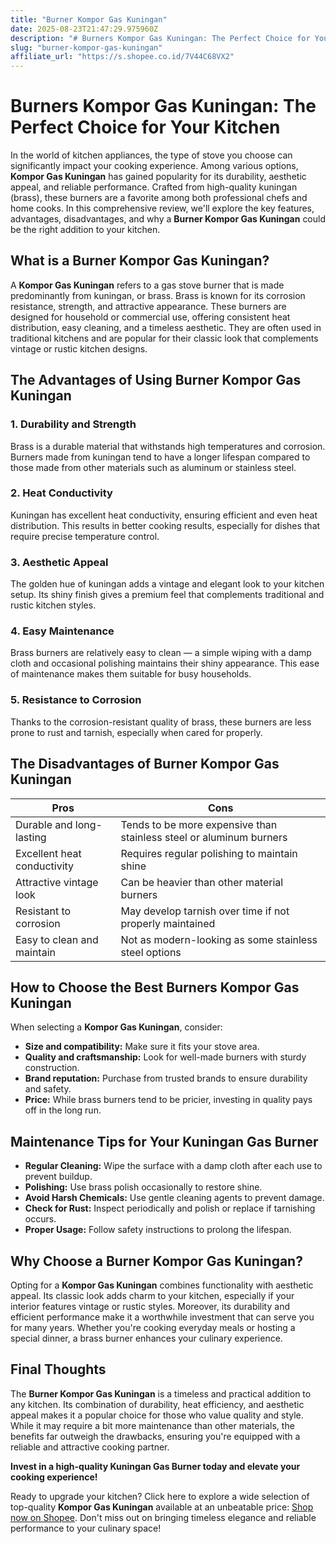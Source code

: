 ```yaml
---
title: "Burner Kompor Gas Kuningan"
date: 2025-08-23T21:47:29.975960Z
description: "# Burners Kompor Gas Kuningan: The Perfect Choice for Your Kitchen..."
slug: "burner-kompor-gas-kuningan"
affiliate_url: "https://s.shopee.co.id/7V44C68VX2"
---
```

# Burners Kompor Gas Kuningan: The Perfect Choice for Your Kitchen

In the world of kitchen appliances, the type of stove you choose can significantly impact your cooking experience. Among various options, **Kompor Gas Kuningan** has gained popularity for its durability, aesthetic appeal, and reliable performance. Crafted from high-quality kuningan (brass), these burners are a favorite among both professional chefs and home cooks. In this comprehensive review, we'll explore the key features, advantages, disadvantages, and why a **Burner Kompor Gas Kuningan** could be the right addition to your kitchen.

## What is a Burner Kompor Gas Kuningan?

A **Kompor Gas Kuningan** refers to a gas stove burner that is made predominantly from kuningan, or brass. Brass is known for its corrosion resistance, strength, and attractive appearance. These burners are designed for household or commercial use, offering consistent heat distribution, easy cleaning, and a timeless aesthetic. They are often used in traditional kitchens and are popular for their classic look that complements vintage or rustic kitchen designs.

## The Advantages of Using Burner Kompor Gas Kuningan

### 1. Durability and Strength

Brass is a durable material that withstands high temperatures and corrosion. Burners made from kuningan tend to have a longer lifespan compared to those made from other materials such as aluminum or stainless steel.

### 2. Heat Conductivity

Kuningan has excellent heat conductivity, ensuring efficient and even heat distribution. This results in better cooking results, especially for dishes that require precise temperature control.

### 3. Aesthetic Appeal

The golden hue of kuningan adds a vintage and elegant look to your kitchen setup. Its shiny finish gives a premium feel that complements traditional and rustic kitchen styles.

### 4. Easy Maintenance

Brass burners are relatively easy to clean — a simple wiping with a damp cloth and occasional polishing maintains their shiny appearance. This ease of maintenance makes them suitable for busy households.

### 5. Resistance to Corrosion

Thanks to the corrosion-resistant quality of brass, these burners are less prone to rust and tarnish, especially when cared for properly.

## The Disadvantages of Burner Kompor Gas Kuningan

| Pros | Cons |
|---------------------------|-----------------------------------------------------|
| Durable and long-lasting | Tends to be more expensive than stainless steel or aluminum burners |
| Excellent heat conductivity | Requires regular polishing to maintain shine |
| Attractive vintage look | Can be heavier than other material burners |
| Resistant to corrosion | May develop tarnish over time if not properly maintained |
| Easy to clean and maintain | Not as modern-looking as some stainless steel options |

## How to Choose the Best Burners Kompor Gas Kuningan

When selecting a **Kompor Gas Kuningan**, consider:
- **Size and compatibility:** Make sure it fits your stove area.
- **Quality and craftsmanship:** Look for well-made burners with sturdy construction.
- **Brand reputation:** Purchase from trusted brands to ensure durability and safety.
- **Price:** While brass burners tend to be pricier, investing in quality pays off in the long run.

## Maintenance Tips for Your Kuningan Gas Burner

- **Regular Cleaning:** Wipe the surface with a damp cloth after each use to prevent buildup.
- **Polishing:** Use brass polish occasionally to restore shine.
- **Avoid Harsh Chemicals:** Use gentle cleaning agents to prevent damage.
- **Check for Rust:** Inspect periodically and polish or replace if tarnishing occurs.
- **Proper Usage:** Follow safety instructions to prolong the lifespan.

## Why Choose a Burner Kompor Gas Kuningan?

Opting for a **Kompor Gas Kuningan** combines functionality with aesthetic appeal. Its classic look adds charm to your kitchen, especially if your interior features vintage or rustic styles. Moreover, its durability and efficient performance make it a worthwhile investment that can serve you for many years. Whether you're cooking everyday meals or hosting a special dinner, a brass burner enhances your culinary experience.

## Final Thoughts

The **Burner Kompor Gas Kuningan** is a timeless and practical addition to any kitchen. Its combination of durability, heat efficiency, and aesthetic appeal makes it a popular choice for those who value quality and style. While it may require a bit more maintenance than other materials, the benefits far outweigh the drawbacks, ensuring you're equipped with a reliable and attractive cooking partner.

**Invest in a high-quality Kuningan Gas Burner today and elevate your cooking experience!**

Ready to upgrade your kitchen? Click here to explore a wide selection of top-quality **Kompor Gas Kuningan** available at an unbeatable price: [Shop now on Shopee](https://s.shopee.co.id/7V44C68VX2). Don't miss out on bringing timeless elegance and reliable performance to your culinary space!